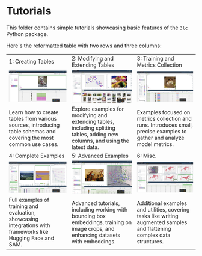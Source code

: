 # Tutorials

This folder contains simple tutorials showcasing basic features of the `3lc` Python package.

Here's the reformatted table with two rows and three columns:

|                          |                       |                                          |
|--------------------------|-----------------------|------------------------------------------|
| 1: Creating Tables | 2: Modifying and Extending Tables | 3: Training and Metrics Collection |
| [![Creating Tables](images/1.png)](1-create-tables) | [![Modifying and Extending Tables](images/2.png)](2-modify-tables) | [![Training and Metrics Collection](images/3.png)](3-training-and-metrics) |
| Learn how to create tables from various sources, introducing table schemas and covering the most common use cases. | Explore examples for modifying and extending tables, including splitting tables, adding new columns, and using the latest data. | Examples focused on metrics collection and runs. Introduces small, precise examples to gather and analyze model metrics. |
| 4: Complete Examples | 5: Advanced Examples | 6: Misc. |
| [![Complete Examples](images/4.png)](4-complete-examples) | [![Advanced Examples](images/5.png)](5-advanced-examples) | [![Miscellaneous](images/6.png)](6-misc) |
| Full examples of training and evaluation, showcasing integrations with frameworks like Hugging Face and SAM. | Advanced tutorials, including working with bounding box embeddings, training on image crops, and enhancing datasets with embeddings. | Additional examples and utilities, covering tasks like writing augmented samples and flattening complex data structures. |
